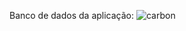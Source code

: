 Banco de dados da aplicação:
![carbon](https://github.com/alimkhodr/OrdemServico/assets/85517447/29a78fcc-045e-4cbd-bdff-807d3a4abed0)
